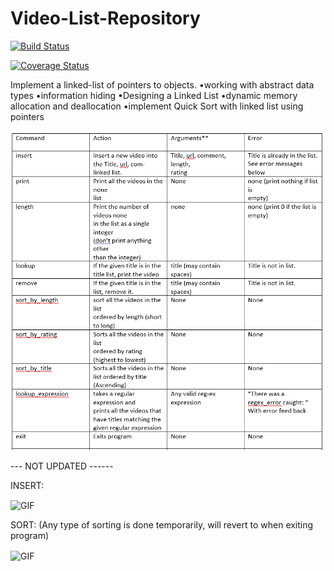 # Video-List-Repository
[![Build Status](https://travis-ci.org/jgutierrezCSU/Video-List-Repository.svg?branch=main)](https://travis-ci.org/jgutierrezCSU/Video-List-Repository)

[![Coverage Status](https://coveralls.io/repos/github/jgutierrezCSU/Video-List-Repository/badge.svg?branch=main)](https://coveralls.io/github/jgutierrezCSU/Video-List-Repository?branch=main)

Implement a linked-list of pointers to objects.
•working with abstract data types
•information hiding
•Designing a Linked List
•dynamic memory allocation and deallocation
•implement Quick Sort with linked list using pointers

![alt text](https://github.com/jgutierrezCSU/Video-List-Repository/blob/main/imgs/cmds.png?raw=true)

--- NOT UPDATED ------

INSERT: 

<img align="center" alt="GIF" src="https://github.com/jgutierrezCSU/Video-List-Repository/blob/main/imgs/1.gif" width="650"/>

SORT: (Any type of sorting is done temporarily, will revert to when exiting program)

<img align="center" alt="GIF" src="https://github.com/jgutierrezCSU/Video-List-Repository/blob/main/imgs/2.gif" width="650"/>
